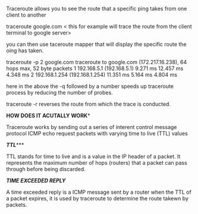 Traceroute allows you to see the route that a specific ping takes from one client to another 

traceroute google.com < this for example will trace the route from the client terminal to google server>

you can then use taceroute mapper that will display the specific route the oing has taken. 

traceroute -p 2 google.com
traceroute to google.com (172.217.16.238), 64 hops max, 52 byte packets
 1  192.168.5.1 (192.168.5.1)  9.271 ms  12.457 ms  4.348 ms
 2  192.168.1.254 (192.168.1.254)  11.351 ms  5.164 ms  4.804 ms

 here in the above the -q followed by a number speeds up traceroute process by reducing the number of probes.

 traceroute -r reverses the route from which the trace is conducted.

 ************HOW DOES IT ACUTALLY WORK*************

 Traceroute works by sending out a series of interent control message protocol ICMP echo request packets with varying time to live (TTL) values

***************TTL******************

 TTL stands for time to live and is a value in the IP header of a packet. It represents the maximum number of hops (routers) that a packet
 can pass through before being discarded. 

 *************TIME EXCEEDED REPLY*************

 A time exceeded reply is a ICMP message sent by a router when the TTL of a packet expires, it is used by traceroute to determine the route 
 takewn by packets.